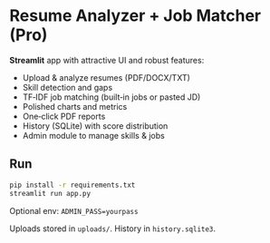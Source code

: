 # Resume Analyzer + Job Matcher (Pro)

**Streamlit** app with attractive UI and robust features:
- Upload & analyze resumes (PDF/DOCX/TXT)
- Skill detection and gaps
- TF‑IDF job matching (built‑in jobs or pasted JD)
- Polished charts and metrics
- One‑click PDF reports
- History (SQLite) with score distribution
- Admin module to manage skills & jobs

## Run
```bash
pip install -r requirements.txt
streamlit run app.py
```
Optional env: `ADMIN_PASS=yourpass`

Uploads stored in `uploads/`. History in `history.sqlite3`.
